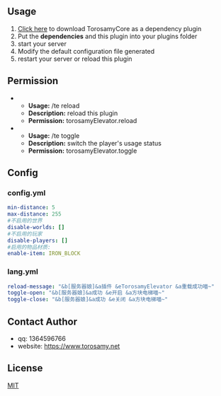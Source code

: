 ## Usage
1. [Click here](https://github.com/ToroSamy/TorosamyCore) to download TorosamyCore as a dependency plugin
2. Put the **dependencies** and this plugin into your plugins folder
3. start your server
4. Modify the default configuration file generated
5. restart your server or reload this plugin
## Permission
- - **Usage:** /te reload
  - **Description:** reload this plugin
  - **Permission:** torosamyElevator.reload
- - **Usage:** /te toggle
  - **Description:** switch the player's usage status
  - **Permission:** torosamyElevator.toggle

## Config

### config.yml
```yml
min-distance: 5
max-distance: 255
#不启用的世界
disable-worlds: []
#不启用的玩家
disable-players: []
#启用的物品材质:
enable-item: IRON_BLOCK
```

### lang.yml
```yml
reload-message: "&b[服务器娘]&a插件 &eTorosamyElevator &a重载成功喵~"
toggle-open: "&b[服务器娘]&a成功 &e开启 &a方块电梯喵~"
toggle-close: "&b[服务器娘]&a成功 &e关闭 &a方块电梯喵~"
```

## Contact Author

- qq: 1364596766
- website: https://www.torosamy.net

## License

[MIT](./LICENSE)
